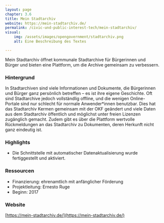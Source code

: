 ```yaml
---
layout: page
chapter: 3.6
title: Mein Stadtarchiv
website: https://mein-stadtarchiv.de/
permalink: /civic-und-public-interest-tech/mein-stadtarchiv/
visual:
    img: /assets/images/opengovernment/stadtarchiv.png
    alt: Eine Beschreibung des Textes

---
```

Mein Stadtarchiv öffnet kommunale Stadtarchive für Bürgerinnen und Bürger und bieten eine Plattform, um die Archive gemeinsam zu verbessern.

### Hintergrund 

In Stadtarchiven sind viele Informationen und Dokumente, die Bürgerinnen und Bürger ganz persönlich betreffen – es ist ihre eigene Geschichte. Oft sind Stadtarchive jedoch vollständlig offline, und die wenigen Online-Portale sind nur schlecht für normale Anwender\*innen benutzbar. Dies hat das Stadtarchiv Kermen gemeinsam mit der OKF geändert und viele Daten aus dem Stadtarchiv öffentlich und möglichst unter freien Lizenzen zugänglich gemacht. Zudem gibt es über die Plattform wertvolle Rückmeldungen an das Stadtarchiv zu Dokumenten, deren Herkunft nicht ganz eindeutig ist.

### Highlights

* Die Schnittstelle mit automatischer Datenaktualisierung wurde fertiggestellt und aktiviert.

### Ressourcen

* Finanzierung: ehrenamtlich mit anfänglicher Förderung
* Projektleitung: Ernesto Ruge
* Beginn: 2017

### Website

[https://mein-stadtarchiv.de/](https://mein-stadtarchiv.de/)

